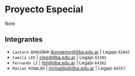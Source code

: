 # Proyecto Especial

> [!NOTE]
>
> ## Integrantes
>
> - `Lautaro BONSEÑOR` <lbonsenor@itba.edu.ar> | Legajo `62842`
> - `Camila LEE` | <clee@itba.edu.ar> | Legajo `63382`
> - `Fernando LI` | <feli@itba.edu.ar> | Legajo `64382`
> - `Matias RINALDO` | <mrinaldo@itba.edu.ar> | Legajo `60357`
